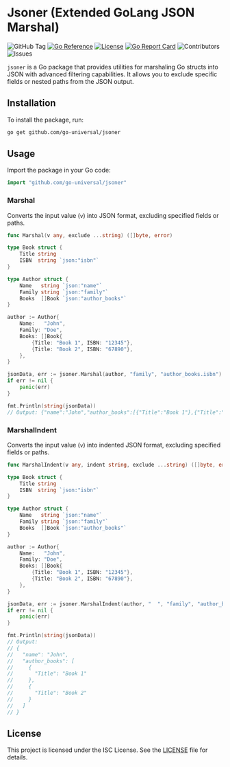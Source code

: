 # Jsoner (Extended GoLang JSON Marshal)

![GitHub Tag](https://img.shields.io/github/v/tag/go-universal/jsoner?sort=semver&label=version)
[![Go Reference](https://pkg.go.dev/badge/github.com/go-universal/jsoner.svg)](https://pkg.go.dev/github.com/go-universal/jsoner)
[![License](https://img.shields.io/badge/license-ISC-blue.svg)](https://github.com/go-universal/jsoner/blob/main/LICENSE)
[![Go Report Card](https://goreportcard.com/badge/github.com/go-universal/jsoner)](https://goreportcard.com/report/github.com/go-universal/jsoner)
![Contributors](https://img.shields.io/github/contributors/go-universal/jsoner)
![Issues](https://img.shields.io/github/issues/go-universal/jsoner)

`jsoner` is a Go package that provides utilities for marshaling Go structs into JSON with advanced filtering capabilities. It allows you to exclude specific fields or nested paths from the JSON output.

## Installation

To install the package, run:

```bash
go get github.com/go-universal/jsoner
```

## Usage

Import the package in your Go code:

```go
import "github.com/go-universal/jsoner"
```

### Marshal

Converts the input value (`v`) into JSON format, excluding specified fields or paths.

```go
func Marshal(v any, exclude ...string) ([]byte, error)
```

```go
type Book struct {
    Title string
    ISBN  string `json:"isbn"`
}

type Author struct {
    Name   string `json:"name"`
    Family string `json:"family"`
    Books  []Book `json:"author_books"`
}

author := Author{
    Name:   "John",
    Family: "Doe",
    Books: []Book{
        {Title: "Book 1", ISBN: "12345"},
        {Title: "Book 2", ISBN: "67890"},
    },
}

jsonData, err := jsoner.Marshal(author, "family", "author_books.isbn")
if err != nil {
    panic(err)
}

fmt.Println(string(jsonData))
// Output: {"name":"John","author_books":[{"Title":"Book 1"},{"Title":"Book 2"}]}
```

### MarshalIndent

Converts the input value (`v`) into indented JSON format, excluding specified fields or paths.

```go
func MarshalIndent(v any, indent string, exclude ...string) ([]byte, error)
```

```go
type Book struct {
    Title string
    ISBN  string `json:"isbn"`
}

type Author struct {
    Name   string `json:"name"`
    Family string `json:"family"`
    Books  []Book `json:"author_books"`
}

author := Author{
    Name:   "John",
    Family: "Doe",
    Books: []Book{
        {Title: "Book 1", ISBN: "12345"},
        {Title: "Book 2", ISBN: "67890"},
    },
}

jsonData, err := jsoner.MarshalIndent(author, "  ", "family", "author_books.isbn")
if err != nil {
    panic(err)
}

fmt.Println(string(jsonData))
// Output:
// {
//   "name": "John",
//   "author_books": [
//     {
//       "Title": "Book 1"
//     },
//     {
//       "Title": "Book 2"
//     }
//   ]
// }
```

## License

This project is licensed under the ISC License. See the [LICENSE](LICENSE) file for details.
